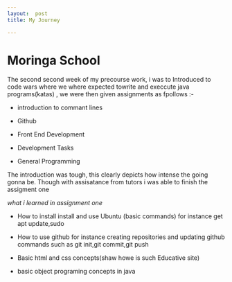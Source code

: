 ```yaml
---
layout:  post
title: My Journey

---
```

# Moringa School
  
The second second week  of my precourse work, i was to Introduced to code wars where we where expected towrite and execcute java programs(katas) , we were then given assignments as fpollows :-

+ introduction to commant lines

+ Github

+ Front End Development

+ Development Tasks

+ General Programming

The introduction was tough, this clearly depicts how intense the going gonna be.
Though with assisatance from tutors i was able to finish the assigment one

*what i learned in assignment one*

+ How to install install and use Ubuntu (basic commands) for instance 
get apt update,sudo

+ How to use github for instance creating repositories and updating github commands such as git init,git commit,git push

+ Basic html and css concepts(shaw howe is such Educative site)

+ basic object programing concepts in java

 

